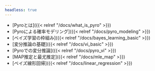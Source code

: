 ```yaml
---
headless: true
---
```


- [Pyroとは]({{< relref "/docs/what_is_pyro" >}})
- [Pyroによる確率モデリング]({{< relref "/docs/pyro_modeling" >}})
- [ベイズ学習の枠組み]({{< relref "/docs/bayes_learning_basic" >}})
- [変分推論の基礎]({{< relref "/docs/vi_basic" >}})
- [Pyroでの変分推論]({{< relref "/docs/pyro_vi" >}})
- [MAP推定と最尤推定]({{< relref "/docs/mle_map" >}})
- [ベイズ線形回帰]({{< relref "/docs/linear_regression" >}})
<br/>
<br/>
